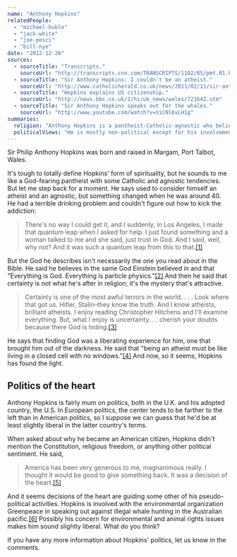 ```yaml
---
name: "Anthony Hopkins"
relatedPeople:
  - "michael-buble"
  - "jack-white"
  - "joe-pesci"
  - "bill-nye"
date: "2012-12-26"
sources:
  - sourceTitle: "Transcripts."
    sourceUrl: "http://transcripts.cnn.com/TRANSCRIPTS/1102/05/pmt.01.html"
  - sourceTitle: "Sir Anthony Hopkins: I couldn't be an atheist."
    sourceUrl: "http://www.catholicherald.co.uk/news/2011/02/11/sir-anthony-hopkins-i-couldnt-be-an-atheist/"
  - sourceTitle: "Hopkins explains US citizenship."
    sourceUrl: "http://news.bbc.co.uk/2/hi/uk_news/wales/721642.stm"
  - sourceTitle: "Sir Anthony Hopkins speaks out for the whales."
    sourceUrl: "http://www.youtube.com/watch?v=ViCNl6vLH1g"
summaries:
  religion: "Anthony Hopkins is a pantheist-Catholic-agnostic who believes strongly in God."
  politicalViews: "He is mostly non-political except for his involvement with the environmental organization, Greenpeace."
---
```


Sir Philip Anthony Hopkins was born and raised in Margam, Port Talbot, Wales.

It's tough to totally define Hopkins' form of spirituality, but he sounds to me like a God-fearing pantheist with some Catholic and agnostic tendencies. But let me step back for a moment. He says used to consider himself an atheist and an agnostic, but something changed when he was around 40. He had a terrible drinking problem and couldn't figure out how to kick the addiction:

>There's no way I could get it, and I suddenly, in Los Angeles, I made that quantum leap when I asked for help. I just found something and a woman talked to me and she said, just trust in God. And I said, well, why not? And it was such a quantum leap from this to that.<a class="source-citation" href="#http%3A%2F%2Ftranscripts.cnn.com%2FTRANSCRIPTS%2F1102%2F05%2Fpmt.01.html" title="Transcripts.">[1]</a>

But the God he describes isn't necessarily the one you read about in the Bible. He said he believes in the same God Einstein believed in and that "Everything is God. Everything is particle physics."<a class="source-citation" href="#http%3A%2F%2Ftranscripts.cnn.com%2FTRANSCRIPTS%2F1102%2F05%2Fpmt.01.html" title="Transcripts.">[2]</a> And then he said that certainty is not what he's after in religion; it's the mystery that's attractive.

>Certainty is one of the most awful terrors in the world. . . . Look where that got us. Hitler, Stalin–they know the truth. And I know atheists, brilliant atheists. I enjoy reading Christopher Hitchens and I'll examine everything. But, what I enjoy is uncertainty. . . cherish your doubts because there God is hiding.<a class="source-citation" href="#http%3A%2F%2Ftranscripts.cnn.com%2FTRANSCRIPTS%2F1102%2F05%2Fpmt.01.html" title="Transcripts.">[3]</a>

He says that finding God was a liberating experience for him, one that brought him out of the darkness. He said that "being an atheist must be like living in a closed cell with no windows."<a class="source-citation" href="#http%3A%2F%2Fwww.catholicherald.co.uk%2Fnews%2F2011%2F02%2F11%2Fsir-anthony-hopkins-i-couldnt-be-an-atheist%2F" title="Sir Anthony Hopkins: I couldn&apos;t be an atheist.">[4]</a> And now, so it seems, Hopkins has found the light.


## Politics of the heart

Anthony Hopkins is fairly mum on politics, both in the U.K. and his adopted country, the U.S. In European politics, the center tends to be farther to the left than in American politics, so I suppose we can guess that he'd be at least slightly liberal in the latter country's terms.

When asked about why he became an American citizen, Hopkins didn't mention the Constitution, religious freedom, or anything other political sentiment. He said,

>America has been very generous to me, magnanimous really. I thought it would be good to give something back. It was a decision of the heart.<a class="source-citation" href="#http%3A%2F%2Fnews.bbc.co.uk%2F2%2Fhi%2Fuk_news%2Fwales%2F721642.stm" title="Hopkins explains US citizenship.">[5]</a>

And it seems decisions of the heart are guiding some other of his pseudo-political activities. Hopkins is involved with the environmental organization Greenpeace in speaking out against illegal whale hunting in the Australian pacific.<a class="source-citation" href="#http%3A%2F%2Fwww.youtube.com%2Fwatch%3Fv%3DViCNl6vLH1g" title="Sir Anthony Hopkins speaks out for the whales.">[6]</a> Possibly his concern for environmental and animal rights issues makes him sound slightly liberal. What do you think?

If you have any more information about Hopkins' politics, let us know in the comments.